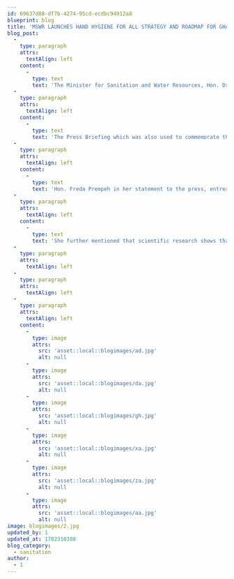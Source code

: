 ```yaml
---
id: 69637d88-df7b-4274-95cd-ecdbc94912a8
blueprint: blog
title: 'MSWR LAUNCHES HAND HYGIENE FOR ALL STRATEGY AND ROADMAP FOR GHANA 2022-2030'
blog_post:
  -
    type: paragraph
    attrs:
      textAlign: left
    content:
      -
        type: text
        text: 'The Minister for Sanitation and Water Resources, Hon. Dr. Freda Akosua Prempeh has launched a ‘Hand Hygiene For all Strategy and Roadmap for Ghana 2022-2023’ at a press briefing at Cape Coast in the Central Region.'
  -
    type: paragraph
    attrs:
      textAlign: left
    content:
      -
        type: text
        text: 'The Press Briefing which was also used to commemorate the Global Handwashing day, had Dr. Freda Prempeh and her counterpart, the Minister for Central Region Hon. Justina Marigold Assan interacting with the Market Men and Women of the Kotokuraba Market and reiterated the need for people to wash their hands frequently to prevent infectious diseases.'
  -
    type: paragraph
    attrs:
      textAlign: left
    content:
      -
        type: text
        text: 'Hon. Freda Prempeh in her statement to the press, entreated people to change their attitude and embrace handwashing with soap under running water as part of their daily activities to help prevent the spread of infectious diseases such as Ebola, cholera, diarrhea, COVID-19 among others.'
  -
    type: paragraph
    attrs:
      textAlign: left
    content:
      -
        type: text
        text: 'She further mentioned that scientific research shows that handwashing with soap prevents disease in a more straightforward and cost-effective way than any single vaccine adding “therefore the launch of the Hand Hygiene for All Strategy is not only a campaign, but demonstrates government’s commitment to ensuring that everyone, everywhere in Ghana, irrespective of their circumstances has access to what it takes to maintain proper hand hygiene”.'
  -
    type: paragraph
    attrs:
      textAlign: left
  -
    type: paragraph
    attrs:
      textAlign: left
  -
    type: paragraph
    attrs:
      textAlign: left
    content:
      -
        type: image
        attrs:
          src: 'asset::local::blogimages/ad.jpg'
          alt: null
      -
        type: image
        attrs:
          src: 'asset::local::blogimages/da.jpg'
          alt: null
      -
        type: image
        attrs:
          src: 'asset::local::blogimages/gh.jpg'
          alt: null
      -
        type: image
        attrs:
          src: 'asset::local::blogimages/xa.jpg'
          alt: null
      -
        type: image
        attrs:
          src: 'asset::local::blogimages/za.jpg'
          alt: null
      -
        type: image
        attrs:
          src: 'asset::local::blogimages/aa.jpg'
          alt: null
image: blogimages/2.jpg
updated_by: 1
updated_at: 1702310388
blog_category:
  - sanitation
author:
  - 1
---
```

